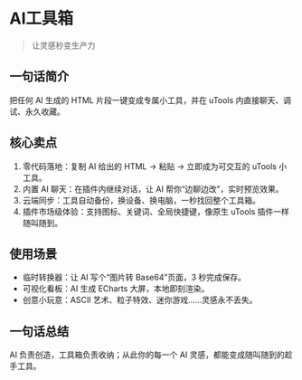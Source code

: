 # AI工具箱
> 让灵感秒变生产力  

## 一句话简介

把任何 AI 生成的 HTML 片段一键变成专属小工具，并在 uTools 内直接聊天、调试、永久收藏。

## 核心卖点

1. 零代码落地：复制 AI 给出的 HTML → 粘贴 → 立即成为可交互的 uTools 小工具。
2. 内置 AI 聊天：在插件内继续对话，让 AI 帮你“边聊边改”，实时预览效果。
3. 云端同步：工具自动备份，换设备、换电脑，一秒找回整个工具箱。
4. 插件市场级体验：支持图标、关键词、全局快捷键，像原生 uTools 插件一样随叫随到。

## 使用场景

- 临时转换器：让 AI 写个“图片转 Base64”页面，3 秒完成保存。  
- 可视化看板：AI 生成 ECharts 大屏，本地即刻渲染。  
- 创意小玩意：ASCII 艺术、粒子特效、迷你游戏……灵感永不丢失。

## 一句话总结

AI 负责创造，工具箱负责收纳；从此你的每一个 AI 灵感，都能变成随叫随到的趁手工具。